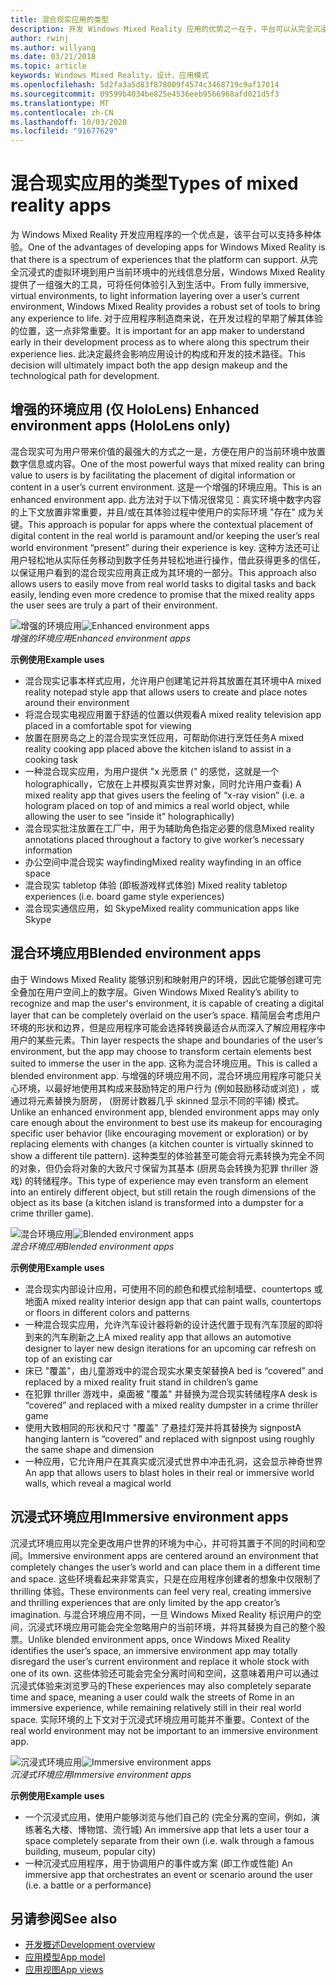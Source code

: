 ```yaml
---
title: 混合现实应用的类型
description: 开发 Windows Mixed Reality 应用的优势之一在于，平台可以从完全沉浸的虚拟环境中支持的一系列经验，通过用户的当前 environmentl 进行分层分层。
author: rwinj
ms.author: willyang
ms.date: 03/21/2018
ms.topic: article
keywords: Windows Mixed Reality，设计，应用模式
ms.openlocfilehash: 5d2fa3a5d83f878009f4574c3468719c9af17014
ms.sourcegitcommit: 09599b4034be825e4536eeb9566968afd021d5f3
ms.translationtype: MT
ms.contentlocale: zh-CN
ms.lasthandoff: 10/03/2020
ms.locfileid: "91677629"
---
```

# <a name="types-of-mixed-reality-apps"></a><span data-ttu-id="1f70c-104">混合现实应用的类型</span><span class="sxs-lookup"><span data-stu-id="1f70c-104">Types of mixed reality apps</span></span>

<span data-ttu-id="1f70c-105">为 Windows Mixed Reality 开发应用程序的一个优点是，该平台可以支持多种体验。</span><span class="sxs-lookup"><span data-stu-id="1f70c-105">One of the advantages of developing apps for Windows Mixed Reality is that there is a spectrum of experiences that the platform can support.</span></span> <span data-ttu-id="1f70c-106">从完全沉浸式的虚拟环境到用户当前环境中的光线信息分层，Windows Mixed Reality 提供了一组强大的工具，可将任何体验引入到生活中。</span><span class="sxs-lookup"><span data-stu-id="1f70c-106">From fully immersive, virtual environments, to light information layering over a user’s current environment, Windows Mixed Reality provides a robust set of tools to bring any experience to life.</span></span> <span data-ttu-id="1f70c-107">对于应用程序制造商来说，在开发过程的早期了解其体验的位置，这一点非常重要。</span><span class="sxs-lookup"><span data-stu-id="1f70c-107">It is important for an app maker to understand early in their development process as to where along this spectrum their experience lies.</span></span> <span data-ttu-id="1f70c-108">此决定最终会影响应用设计的构成和开发的技术路径。</span><span class="sxs-lookup"><span data-stu-id="1f70c-108">This decision will ultimately impact both the app design makeup and the technological path for development.</span></span>

## <a name="enhanced-environment-apps-hololens-only"></a><span data-ttu-id="1f70c-109">增强的环境应用 (仅 HoloLens) </span><span class="sxs-lookup"><span data-stu-id="1f70c-109">Enhanced environment apps (HoloLens only)</span></span>

<span data-ttu-id="1f70c-110">混合现实可为用户带来价值的最强大的方式之一是，方便在用户的当前环境中放置数字信息或内容。</span><span class="sxs-lookup"><span data-stu-id="1f70c-110">One of the most powerful ways that mixed reality can bring value to users is by facilitating the placement of digital information or content in a user’s current environment.</span></span> <span data-ttu-id="1f70c-111">这是一个增强的环境应用。</span><span class="sxs-lookup"><span data-stu-id="1f70c-111">This is an enhanced environment app.</span></span> <span data-ttu-id="1f70c-112">此方法对于以下情况很常见：真实环境中数字内容的上下文放置非常重要，并且/或在其体验过程中使用户的实际环境 "存在" 成为关键。</span><span class="sxs-lookup"><span data-stu-id="1f70c-112">This approach is popular for apps where the contextual placement of digital content in the real world is paramount and/or keeping the user’s real world environment “present” during their experience is key.</span></span> <span data-ttu-id="1f70c-113">这种方法还可让用户轻松地从实际任务移动到数字任务并轻松地进行操作，借此获得更多的信任，以保证用户看到的混合现实应用真正成为其环境的一部分。</span><span class="sxs-lookup"><span data-stu-id="1f70c-113">This approach also allows users to easily move from real world tasks to digital tasks and back easily, lending even more credence to promise that the mixed reality apps the user sees are truly a part of their environment.</span></span>

<span data-ttu-id="1f70c-114">![增强的环境应用](images/enhancedenvironmentapps-640px.jpg)</span><span class="sxs-lookup"><span data-stu-id="1f70c-114">![Enhanced environment apps](images/enhancedenvironmentapps-640px.jpg)</span></span><br>
<span data-ttu-id="1f70c-115">*增强的环境应用*</span><span class="sxs-lookup"><span data-stu-id="1f70c-115">*Enhanced environment apps*</span></span>

<span data-ttu-id="1f70c-116">**示例使用**</span><span class="sxs-lookup"><span data-stu-id="1f70c-116">**Example uses**</span></span>
* <span data-ttu-id="1f70c-117">混合现实记事本样式应用，允许用户创建笔记并将其放置在其环境中</span><span class="sxs-lookup"><span data-stu-id="1f70c-117">A mixed reality notepad style app that allows users to create and place notes around their environment</span></span>
* <span data-ttu-id="1f70c-118">将混合现实电视应用置于舒适的位置以供观看</span><span class="sxs-lookup"><span data-stu-id="1f70c-118">A mixed reality television app placed in a comfortable spot for viewing</span></span>
* <span data-ttu-id="1f70c-119">放置在厨房岛之上的混合现实烹饪应用，可帮助你进行烹饪任务</span><span class="sxs-lookup"><span data-stu-id="1f70c-119">A mixed reality cooking app placed above the kitchen island to assist in a cooking task</span></span>
* <span data-ttu-id="1f70c-120">一种混合现实应用，为用户提供 "x 光愿景 (" 的感觉，这就是一个 holographically，它放在上并模拟真实世界对象，同时允许用户查看) </span><span class="sxs-lookup"><span data-stu-id="1f70c-120">A mixed reality app that gives users the feeling of “x-ray vision” (i.e. a hologram placed on top of and mimics a real world object, while allowing the user to see “inside it” holographically)</span></span>
* <span data-ttu-id="1f70c-121">混合现实批注放置在工厂中，用于为辅助角色指定必要的信息</span><span class="sxs-lookup"><span data-stu-id="1f70c-121">Mixed reality annotations placed throughout a factory to give worker’s necessary information</span></span>
* <span data-ttu-id="1f70c-122">办公空间中混合现实 wayfinding</span><span class="sxs-lookup"><span data-stu-id="1f70c-122">Mixed reality wayfinding in an office space</span></span>
* <span data-ttu-id="1f70c-123">混合现实 tabletop 体验 (即板游戏样式体验) </span><span class="sxs-lookup"><span data-stu-id="1f70c-123">Mixed reality tabletop experiences (i.e. board game style experiences)</span></span>
* <span data-ttu-id="1f70c-124">混合现实通信应用，如 Skype</span><span class="sxs-lookup"><span data-stu-id="1f70c-124">Mixed reality communication apps like Skype</span></span>

## <a name="blended-environment-apps"></a><span data-ttu-id="1f70c-125">混合环境应用</span><span class="sxs-lookup"><span data-stu-id="1f70c-125">Blended environment apps</span></span>

<span data-ttu-id="1f70c-126">由于 Windows Mixed Reality 能够识别和映射用户的环境，因此它能够创建可完全叠加在用户空间上的数字层。</span><span class="sxs-lookup"><span data-stu-id="1f70c-126">Given Windows Mixed Reality’s ability to recognize and map the user's environment, it is capable of creating a digital layer that can be completely overlaid on the user’s space.</span></span> <span data-ttu-id="1f70c-127">精简层会考虑用户环境的形状和边界，但是应用程序可能会选择转换最适合从而深入了解应用程序中用户的某些元素。</span><span class="sxs-lookup"><span data-stu-id="1f70c-127">Thin layer respects the shape and boundaries of the user’s environment, but the app may choose to transform certain elements best suited to immerse the user in the app.</span></span> <span data-ttu-id="1f70c-128">这称为混合环境应用。</span><span class="sxs-lookup"><span data-stu-id="1f70c-128">This is called a blended environment app.</span></span> <span data-ttu-id="1f70c-129">与增强的环境应用不同，混合环境应用程序可能只关心环境，以最好地使用其构成来鼓励特定的用户行为 (例如鼓励移动或浏览) ，或通过将元素替换为厨房， (厨房计数器几乎 skinned 显示不同的平铺) 模式。</span><span class="sxs-lookup"><span data-stu-id="1f70c-129">Unlike an enhanced environment app, blended environment apps may only care enough about the environment to best use its makeup for encouraging specific user behavior (like encouraging movement or exploration) or by replacing elements with changes (a kitchen counter is virtually skinned to show a different tile pattern).</span></span> <span data-ttu-id="1f70c-130">这种类型的体验甚至可能会将元素转换为完全不同的对象，但仍会将对象的大致尺寸保留为其基本 (厨房岛会转换为犯罪 thriller 游戏) 的转储程序。</span><span class="sxs-lookup"><span data-stu-id="1f70c-130">This type of experience may even transform an element into an entirely different object, but still retain the rough dimensions of the object as its base (a kitchen island is transformed into a dumpster for a crime thriller game).</span></span>

<span data-ttu-id="1f70c-131">![混合环境应用](images/blendedenvironmentapps-640px.jpg)</span><span class="sxs-lookup"><span data-stu-id="1f70c-131">![Blended environment apps](images/blendedenvironmentapps-640px.jpg)</span></span><br>
<span data-ttu-id="1f70c-132">*混合环境应用*</span><span class="sxs-lookup"><span data-stu-id="1f70c-132">*Blended environment apps*</span></span>

<span data-ttu-id="1f70c-133">**示例使用**</span><span class="sxs-lookup"><span data-stu-id="1f70c-133">**Example uses**</span></span>
* <span data-ttu-id="1f70c-134">混合现实内部设计应用，可使用不同的颜色和模式绘制墙壁、countertops 或地面</span><span class="sxs-lookup"><span data-stu-id="1f70c-134">A mixed reality interior design app that can paint walls, countertops or floors in different colors and patterns</span></span>
* <span data-ttu-id="1f70c-135">一种混合现实应用，允许汽车设计器将新的设计迭代置于现有汽车顶层的即将到来的汽车刷新之上</span><span class="sxs-lookup"><span data-stu-id="1f70c-135">A mixed reality app that allows an automotive designer to layer new design iterations for an upcoming car refresh on top of an existing car</span></span>
* <span data-ttu-id="1f70c-136">床已 "覆盖"，由儿童游戏中的混合现实水果支架替换</span><span class="sxs-lookup"><span data-stu-id="1f70c-136">A bed is “covered” and replaced by a mixed reality fruit stand in children’s game</span></span>
* <span data-ttu-id="1f70c-137">在犯罪 thriller 游戏中，桌面被 "覆盖" 并替换为混合现实转储程序</span><span class="sxs-lookup"><span data-stu-id="1f70c-137">A desk is “covered” and replaced with a mixed reality dumpster in a crime thriller game</span></span>
* <span data-ttu-id="1f70c-138">使用大致相同的形状和尺寸 "覆盖" 了悬挂灯笼并将其替换为 signpost</span><span class="sxs-lookup"><span data-stu-id="1f70c-138">A hanging lantern is “covered” and replaced with signpost using roughly the same shape and dimension</span></span>
* <span data-ttu-id="1f70c-139">一种应用，它允许用户在其真实或沉浸式世界中冲击孔洞，这会显示神奇世界</span><span class="sxs-lookup"><span data-stu-id="1f70c-139">An app that allows users to blast holes in their real or immersive world walls, which reveal a magical world</span></span>

## <a name="immersive-environment-apps"></a><span data-ttu-id="1f70c-140">沉浸式环境应用</span><span class="sxs-lookup"><span data-stu-id="1f70c-140">Immersive environment apps</span></span>

<span data-ttu-id="1f70c-141">沉浸式环境应用以完全更改用户世界的环境为中心，并可将其置于不同的时间和空间。</span><span class="sxs-lookup"><span data-stu-id="1f70c-141">Immersive environment apps are centered around an environment that completely changes the user’s world and can place them in a different time and space.</span></span> <span data-ttu-id="1f70c-142">这些环境看起来非常真实，只是在应用程序创建者的想象中仅限制了 thrilling 体验。</span><span class="sxs-lookup"><span data-stu-id="1f70c-142">These environments can feel very real, creating immersive and thrilling experiences that are only limited by the app creator’s imagination.</span></span> <span data-ttu-id="1f70c-143">与混合环境应用不同，一旦 Windows Mixed Reality 标识用户的空间，沉浸式环境应用可能会完全忽略用户的当前环境，并将其替换为自己的整个股票。</span><span class="sxs-lookup"><span data-stu-id="1f70c-143">Unlike blended environment apps, once Windows Mixed Reality identifies the user’s space, an immersive environment app may totally disregard the user’s current environment and replace it whole stock with one of its own.</span></span> <span data-ttu-id="1f70c-144">这些体验还可能会完全分离时间和空间，这意味着用户可以通过沉浸式体验来浏览罗马的</span><span class="sxs-lookup"><span data-stu-id="1f70c-144">These experiences may also completely separate time and space, meaning a user could walk the streets of Rome in an immersive experience, while remaining relatively still in their real world space.</span></span> <span data-ttu-id="1f70c-145">实际环境的上下文对于沉浸式环境应用可能并不重要。</span><span class="sxs-lookup"><span data-stu-id="1f70c-145">Context of the real world environment may not be important to an immersive environment app.</span></span>

<span data-ttu-id="1f70c-146">![沉浸式环境应用](images/windows-mixed-reality-640px.jpg)</span><span class="sxs-lookup"><span data-stu-id="1f70c-146">![Immersive environment apps](images/windows-mixed-reality-640px.jpg)</span></span><br>
<span data-ttu-id="1f70c-147">*沉浸式环境应用*</span><span class="sxs-lookup"><span data-stu-id="1f70c-147">*Immersive environment apps*</span></span>

<span data-ttu-id="1f70c-148">**示例使用**</span><span class="sxs-lookup"><span data-stu-id="1f70c-148">**Example uses**</span></span>
* <span data-ttu-id="1f70c-149">一个沉浸式应用，使用户能够浏览与他们自己的 (完全分离的空间，例如，演练著名大楼、博物馆、流行城) </span><span class="sxs-lookup"><span data-stu-id="1f70c-149">An immersive app that lets a user tour a space completely separate from their own (i.e. walk through a famous building, museum, popular city)</span></span>
* <span data-ttu-id="1f70c-150">一种沉浸式应用程序，用于协调用户的事件或方案 (即工作或性能) </span><span class="sxs-lookup"><span data-stu-id="1f70c-150">An immersive app that orchestrates an event or scenario around the user (i.e. a battle or a performance)</span></span>

## <a name="see-also"></a><span data-ttu-id="1f70c-151">另请参阅</span><span class="sxs-lookup"><span data-stu-id="1f70c-151">See also</span></span>
* [<span data-ttu-id="1f70c-152">开发概述</span><span class="sxs-lookup"><span data-stu-id="1f70c-152">Development overview</span></span>](../develop/development.md)
* [<span data-ttu-id="1f70c-153">应用模型</span><span class="sxs-lookup"><span data-stu-id="1f70c-153">App model</span></span>](app-model.md)
* [<span data-ttu-id="1f70c-154">应用视图</span><span class="sxs-lookup"><span data-stu-id="1f70c-154">App views</span></span>](app-views.md)
